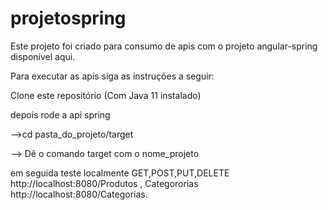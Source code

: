 # projetospring

Este projeto foi criado para consumo de apis com o projeto angular-spring disponível aqui.

Para executar as apis siga as instruções a seguir:

Clone este repositório (Com Java 11 instalado)

depois rode a api spring

-->cd pasta_do_projeto/target

--> Dê o comando target com o nome_projeto

em seguida teste localmente GET,POST,PUT,DELETE http://localhost:8080/Produtos , Categororias http://localhost:8080/Categorias.
